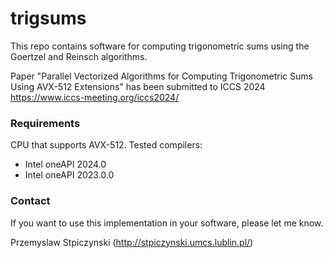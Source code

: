 # trigsums

This repo contains software for computing trigonometric sums using the Goertzel and Reinsch algorithms.

Paper "Parallel Vectorized Algorithms for Computing Trigonometric Sums Using AVX-512 Extensions" has been submitted to ICCS 2024 https://www.iccs-meeting.org/iccs2024/

### Requirements ###

CPU that supports AVX-512. Tested compilers:

* Intel oneAPI 2024.0
* Intel oneAPI 2023.0.0



### Contact ###

If you want to use this implementation in your software, please let me know.

Przemyslaw Stpiczynski
(http://stpiczynski.umcs.lublin.pl/)
